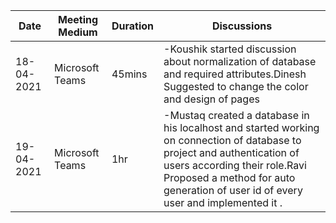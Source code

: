 Date          | Meeting Medium   |  Duration   |                            Discussions                                                     |
------------- | -------------    |  ---------- | ------------------------------------------------------------------------------------------ |
18-04-2021    | Microsoft Teams  | 45mins      | -Koushik started discussion about normalization of database and required attributes.Dinesh Suggested to change the color and design of pages                                  |
19-04-2021    | Microsoft Teams  | 1hr         | -Mustaq created a database in his localhost and started working on connection of database to project and authentication of users according their role.Ravi Proposed a method for auto generation of user id of every user and implemented it .  |


